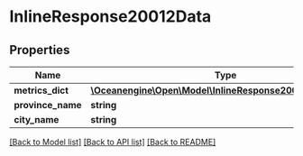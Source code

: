 # InlineResponse20012Data

## Properties
Name | Type | Description | Notes
------------ | ------------- | ------------- | -------------
**metrics_dict** | [**\Oceanengine\Open\Model\InlineResponse20011MetricsDict**](InlineResponse20011MetricsDict.md) |  | [optional] 
**province_name** | **string** |  | [optional] 
**city_name** | **string** |  | [optional] 

[[Back to Model list]](../README.md#documentation-for-models) [[Back to API list]](../README.md#documentation-for-api-endpoints) [[Back to README]](../README.md)


